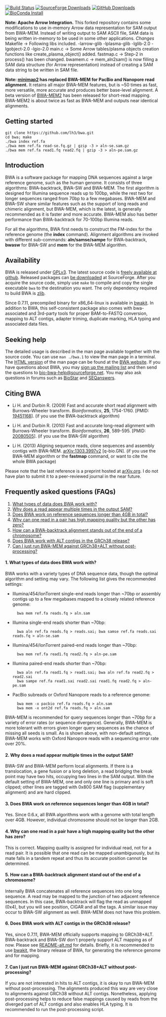 [![Build Status](https://travis-ci.org/lh3/bwa.svg?branch=dev)](https://travis-ci.org/lh3/bwa)
[![SourceForge Downloads](https://img.shields.io/sourceforge/dt/bio-bwa.svg?label=SF%20downloads)](https://sourceforge.net/projects/bio-bwa/files/?source=navbar)
[![GitHub Downloads](https://img.shields.io/github/downloads/lh3/bwa/total.svg?style=flat&label=GitHub%20downloads)](https://github.com/lh3/bwa/releases)
[![BioConda Install](https://img.shields.io/conda/dn/bioconda/bwa.svg?style=flag&label=BioConda%20install)](https://anaconda.org/bioconda/bwa)

**Note: Apache Arrow Integration.**
This forked repository contains some modifications to use in-memory Arrow data representation for SAM output from BWA-MEM. Instead of writing output to SAM ASCII file, SAM data is being written in-memory to be used in some other applications.
*Changes*
Makefile -> Following libs included. -larrow-glib -lplasma-glib -lglib-2.0 -lgobject-2.0 -lgio-2.0
main.c -> Some Arrow tables/plasma objects creation functions like create_plasma_object() added.
fastmap.c -> Step-2 in process() has been changed.
bwamem.c -> mem_aln2sam() is now filling a SAM data structure (for Arrow representation) instead of creating a SAM data string to be written in SAM file.

**Note: [minimap2][minimap2] has replaced BWA-MEM for __PacBio and Nanopore__ read
alignment.** It retains all major BWA-MEM features, but is ~50 times as fast,
more versatile, more accurate and produces better base-level alignment.
A beta version of [BWA-MEM2][bwa-mem2] has been released for short-read mapping.
BWA-MEM2 is about twice as fast as BWA-MEM and outputs near identical alignments.

[minimap2]: https://github.com/lh3/minimap2
[bwa-mem2]: https://github.com/bwa-mem2/bwa-mem2

## Getting started

	git clone https://github.com/lh3/bwa.git
	cd bwa; make
	./bwa index ref.fa
	./bwa mem ref.fa read-se.fq.gz | gzip -3 > aln-se.sam.gz
	./bwa mem ref.fa read1.fq read2.fq | gzip -3 > aln-pe.sam.gz

## Introduction

BWA is a software package for mapping DNA sequences against a large reference
genome, such as the human genome. It consists of three algorithms:
BWA-backtrack, BWA-SW and BWA-MEM. The first algorithm is designed for Illumina
sequence reads up to 100bp, while the rest two for longer sequences ranged from
70bp to a few megabases. BWA-MEM and BWA-SW share similar features such as the
support of long reads and chimeric alignment, but BWA-MEM, which is the latest,
is generally recommended as it is faster and more accurate. BWA-MEM also has
better performance than BWA-backtrack for 70-100bp Illumina reads.

For all the algorithms, BWA first needs to construct the FM-index for the
reference genome (the **index** command). Alignment algorithms are invoked with
different sub-commands: **aln/samse/sampe** for BWA-backtrack,
**bwasw** for BWA-SW and **mem** for the BWA-MEM algorithm.

## Availability

BWA is released under [GPLv3][1]. The latest source code is [freely
available at github][2]. Released packages can [be downloaded][3] at
SourceForge. After you acquire the source code, simply use `make` to compile
and copy the single executable `bwa` to the destination you want. The only
dependency required to build BWA is [zlib][14].

Since 0.7.11, precompiled binary for x86\_64-linux is available in [bwakit][17].
In addition to BWA, this self-consistent package also comes with bwa-associated
and 3rd-party tools for proper BAM-to-FASTQ conversion, mapping to ALT contigs,
adapter triming, duplicate marking, HLA typing and associated data files.

## Seeking help

The detailed usage is described in the man page available together with the
source code. You can use `man ./bwa.1` to view the man page in a terminal. The
[HTML version][4] of the man page can be found at the [BWA website][5]. If you
have questions about BWA, you may [sign up the mailing list][6] and then send
the questions to [bio-bwa-help@sourceforge.net][7]. You may also ask questions
in forums such as [BioStar][8] and [SEQanswers][9].

## Citing BWA

* Li H. and Durbin R. (2009) Fast and accurate short read alignment with
 Burrows-Wheeler transform. *Bioinformatics*, **25**, 1754-1760. [PMID:
 [19451168][10]]. (if you use the BWA-backtrack algorithm)

* Li H. and Durbin R. (2010) Fast and accurate long-read alignment with
 Burrows-Wheeler transform. *Bioinformatics*, **26**, 589-595. [PMID:
 [20080505][11]]. (if you use the BWA-SW algorithm)

* Li H. (2013) Aligning sequence reads, clone sequences and assembly contigs
 with BWA-MEM. [arXiv:1303.3997v2][12] [q-bio.GN]. (if you use the BWA-MEM
 algorithm or the **fastmap** command, or want to cite the whole BWA package)

Please note that the last reference is a preprint hosted at [arXiv.org][13]. I
do not have plan to submit it to a peer-reviewed journal in the near future.

## Frequently asked questions (FAQs)

1. [What types of data does BWA work with?](#type)
2. [Why does a read appear multiple times in the output SAM?](#multihit)
3. [Does BWA work on reference sequences longer than 4GB in total?](#4gb)
4. [Why can one read in a pair has high mapping quality but the other has zero?](#pe0)
5. [How can a BWA-backtrack alignment stands out of the end of a chromosome?](#endref)
6. [Does BWA work with ALT contigs in the GRCh38 release?](#altctg)
7. [Can I just run BWA-MEM against GRCh38+ALT without post-processing?](#postalt)

#### <a name="type"></a>1. What types of data does BWA work with?

BWA works with a variety types of DNA sequence data, though the optimal
algorithm and setting may vary. The following list gives the recommended
settings:

* Illumina/454/IonTorrent single-end reads longer than ~70bp or assembly
  contigs up to a few megabases mapped to a closely related reference genome:

		bwa mem ref.fa reads.fq > aln.sam

* Illumina single-end reads shorter than ~70bp:

		bwa aln ref.fa reads.fq > reads.sai; bwa samse ref.fa reads.sai reads.fq > aln-se.sam

* Illumina/454/IonTorrent paired-end reads longer than ~70bp:

		bwa mem ref.fa read1.fq read2.fq > aln-pe.sam

* Illumina paired-end reads shorter than ~70bp:

		bwa aln ref.fa read1.fq > read1.sai; bwa aln ref.fa read2.fq > read2.sai
		bwa sampe ref.fa read1.sai read2.sai read1.fq read2.fq > aln-pe.sam

* PacBio subreads or Oxford Nanopore reads to a reference genome:

		bwa mem -x pacbio ref.fa reads.fq > aln.sam
		bwa mem -x ont2d ref.fa reads.fq > aln.sam

BWA-MEM is recommended for query sequences longer than ~70bp for a variety of
error rates (or sequence divergence). Generally, BWA-MEM is more tolerant with
errors given longer query sequences as the chance of missing all seeds is small.
As is shown above, with non-default settings, BWA-MEM works with Oxford Nanopore
reads with a sequencing error rate over 20%.

#### <a name="multihit"></a>2. Why does a read appear multiple times in the output SAM?

BWA-SW and BWA-MEM perform local alignments. If there is a translocation, a gene
fusion or a long deletion, a read bridging the break point may have two hits,
occupying two lines in the SAM output. With the default setting of BWA-MEM, one
and only one line is primary and is soft clipped; other lines are tagged with
0x800 SAM flag (supplementary alignment) and are hard clipped.

#### <a name="4gb"></a>3. Does BWA work on reference sequences longer than 4GB in total?

Yes. Since 0.6.x, all BWA algorithms work with a genome with total length over
4GB. However, individual chromosome should not be longer than 2GB.

#### <a name="pe0"></a>4. Why can one read in a pair have a high mapping quality but the other has zero?

This is correct. Mapping quality is assigned for individual read, not for a read
pair. It is possible that one read can be mapped unambiguously, but its mate
falls in a tandem repeat and thus its accurate position cannot be determined.

#### <a name="endref"></a>5. How can a BWA-backtrack alignment stand out of the end of a chromosome?

Internally BWA concatenates all reference sequences into one long sequence. A
read may be mapped to the junction of two adjacent reference sequences. In this
case, BWA-backtrack will flag the read as unmapped (0x4), but you will see
position, CIGAR and all the tags. A similar issue may occur to BWA-SW alignment
as well. BWA-MEM does not have this problem.

#### <a name="altctg"></a>6. Does BWA work with ALT contigs in the GRCh38 release?

Yes, since 0.7.11, BWA-MEM officially supports mapping to GRCh38+ALT.
BWA-backtrack and BWA-SW don't properly support ALT mapping as of now. Please
see [README-alt.md][18] for details. Briefly, it is recommended to use
[bwakit][17], the binary release of BWA, for generating the reference genome
and for mapping.

#### <a name="postalt"></a>7. Can I just run BWA-MEM against GRCh38+ALT without post-processing?

If you are not interested in hits to ALT contigs, it is okay to run BWA-MEM
without post-processing. The alignments produced this way are very close to
alignments against GRCh38 without ALT contigs. Nonetheless, applying
post-processing helps to reduce false mappings caused by reads from the
diverged part of ALT contigs and also enables HLA typing. It is recommended to
run the post-processing script.



[1]: http://en.wikipedia.org/wiki/GNU_General_Public_License
[2]: https://github.com/lh3/bwa
[3]: http://sourceforge.net/projects/bio-bwa/files/
[4]: http://bio-bwa.sourceforge.net/bwa.shtml
[5]: http://bio-bwa.sourceforge.net/
[6]: https://lists.sourceforge.net/lists/listinfo/bio-bwa-help
[7]: mailto:bio-bwa-help@sourceforge.net
[8]: http://biostars.org
[9]: http://seqanswers.com/
[10]: http://www.ncbi.nlm.nih.gov/pubmed/19451168
[11]: http://www.ncbi.nlm.nih.gov/pubmed/20080505
[12]: http://arxiv.org/abs/1303.3997
[13]: http://arxiv.org/
[14]: http://zlib.net/
[15]: https://github.com/lh3/bwa/tree/mem
[16]: ftp://ftp.ncbi.nlm.nih.gov/genbank/genomes/Eukaryotes/vertebrates_mammals/Homo_sapiens/GRCh38/seqs_for_alignment_pipelines/
[17]: http://sourceforge.net/projects/bio-bwa/files/bwakit/
[18]: https://github.com/lh3/bwa/blob/master/README-alt.md
